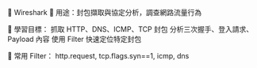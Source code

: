 📡 Wireshark
📌 用途：封包擷取與協定分析，調查網路流量行為

🎯 學習目標：
抓取 HTTP、DNS、ICMP、TCP 封包
分析三次握手、登入請求、Payload 內容
使用 Filter 快速定位特定封包

🧰 常用 Filter：
http.request, tcp.flags.syn==1, icmp, dns

